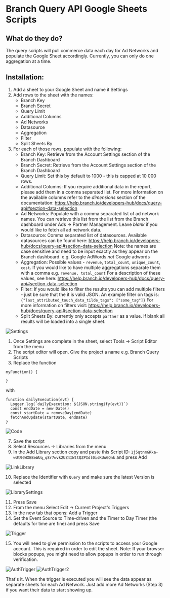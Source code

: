 # Branch Query API Google Sheets Scripts

## What do they do?

The query scripts will pull commerce data each day for Ad Networks and populate the Google Sheet accordingly. Currently, you can only do one aggregation at a time.

## Installation:

1. Add a sheet to your Google Sheet and name it Settings
2. Add rows to the sheet with the names:
	- Branch Key
	- Branch Secret
	- Query Limit
	- Additional Columns
	- Ad Networks
	- Datasource
	- Aggregation
	- Filter
	- Split Sheets By
3. For each of those rows, populate with the following:
	- Branch Key: Retrieve from the Account Settings section of the Branch Dashboard
	- Branch Secret: Retrieve from the Account Settings section of the Branch Dashboard
	- Query Limit: Set this by default to 1000 - this is capped at 10 000 rows.
	- Additional Columns: If you require additional data in the report, please add them in a comma separated list. For more information on the available columns refer to the *dimensions* section of the documentation: https://help.branch.io/developers-hub/docs/query-api#section-data-selection
	- Ad Networks: Populate with a comma separated list of ad network names. You can retrieve this list from the list from the Branch dashboard under Ads -> Partner Management. Leave *blank* if you would like to fetch all ad network data.
	- Datasource: Comma separated list of datasources. Available datasources can be found here: https://help.branch.io/developers-hub/docs/query-api#section-data-selection
		Note: the names are case sensitive and need to be input exactly as they appear on the Branch dashboard. e.g. Google AdWords *not* Google adwords
	- Aggregation: Possible values - `revenue`, `total_count`, `unique_count`, `cost`. If you would like to have multiple aggregations separate them with a comma e.g. `revenue, total_count` For a description of these values, see here: https://help.branch.io/developers-hub/docs/query-api#section-data-selection 
	- Filter: If you would like to filter the results you can add multiple filters - just be sure that the it is valid JSON. An example filter on tags is: `{"last_attributed_touch_data_tilde_tags": ["some_tag"]}` For more information on filters visit: https://help.branch.io/developers-hub/docs/query-api#section-data-selection
	- Split Sheets By: currently only accepts `partner` as a value. If blank all results will be loaded into a single sheet.

![Settings](images/Settings.png)

1. Once Settings are complete in the sheet, select Tools -> Script Editor from the menu
2. The script editor will open. Give the project a name e.g. Branch Query Scripts
3. Replace the function 
```
myFunction() {
	
}
```

with

```
function dailyExecution(evt) {
  Logger.log(`dailyExecution: ${JSON.stringify(evt)}`)
  const endDate = new Date()
  const startDate = removeDay(endDate)
  fetchAndUpdate(startDate, endDate)
}
```

![Code](images/Code.png)

7. Save the script
8. Select Resources -> Libraries from the menu
9. In the Add Library section copy and paste this Script ID: `1j5qtnmGRka-wUt96WXEBeWUq_q8r7wvk2UZ4IWttQZPIdl0isKUuGQnk` and press Add

![LinkLibrary](images/LinkLibrary.png)

10. Replace the Identifier with `Query` and make sure the latest Version is selected

![LibrarySettings](images/LibrarySettings.png)

11. Press Save
12. From the menu Select Edit -> Current Project's Triggers
13. In the new tab that opens: Add a Trigger
14. Set the Event Source to Time-driven and the Timer to Day Timer (the defaults for time are fine) and press Save

![Trigger](images/Trigger.png)

15. You will need to give permission to the scripts to access your Google account. This is required in order to edit the sheet. Note: If your browser blocks popups, you might need to allow popups in order to run through verification.

![AuthTrigger](images/AuthTrigger.png)
![AuthTrigger2](images/AuthTrigger2.png)

That's it. When the trigger is executed you will see the data appear as separate sheets for each Ad Network. Just add more Ad Networks (Step 3) if you want their data to start showing up.

